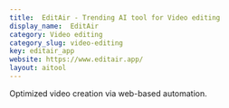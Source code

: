 ```yaml
---
title:  EditAir - Trending AI tool for Video editing
display_name:  EditAir
category: Video editing
category_slug: video-editing
key: editair_app
website: https://www.editair.app/
layout: aitool
---
```


Optimized video creation via web-based automation.
